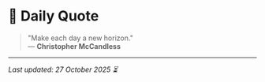 # 📜 Daily Quote

> "Make each day a new horizon."  
> — **Christopher McCandless**

---

_Last updated: 27 October 2025 ⏳_
